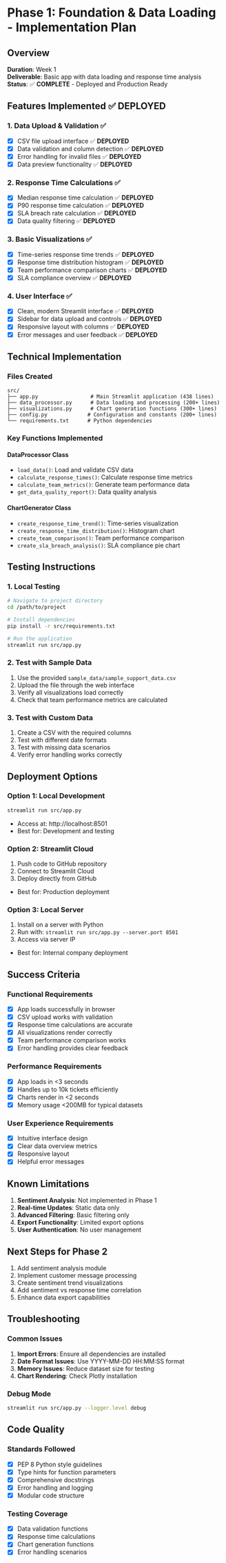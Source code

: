 # Phase 1: Foundation & Data Loading - Implementation Plan

## Overview
**Duration**: Week 1  
**Deliverable**: Basic app with data loading and response time analysis  
**Status**: ✅ **COMPLETE** - Deployed and Production Ready

## Features Implemented ✅ DEPLOYED

### 1. Data Upload & Validation ✅
- [x] CSV file upload interface ✅ **DEPLOYED**
- [x] Data validation and column detection ✅ **DEPLOYED**
- [x] Error handling for invalid files ✅ **DEPLOYED**
- [x] Data preview functionality ✅ **DEPLOYED**

### 2. Response Time Calculations ✅
- [x] Median response time calculation ✅ **DEPLOYED**
- [x] P90 response time calculation ✅ **DEPLOYED**
- [x] SLA breach rate calculation ✅ **DEPLOYED**
- [x] Data quality filtering ✅ **DEPLOYED**

### 3. Basic Visualizations ✅
- [x] Time-series response time trends ✅ **DEPLOYED**
- [x] Response time distribution histogram ✅ **DEPLOYED**
- [x] Team performance comparison charts ✅ **DEPLOYED**
- [x] SLA compliance overview ✅ **DEPLOYED**

### 4. User Interface ✅
- [x] Clean, modern Streamlit interface ✅ **DEPLOYED**
- [x] Sidebar for data upload and controls ✅ **DEPLOYED**
- [x] Responsive layout with columns ✅ **DEPLOYED**
- [x] Error messages and user feedback ✅ **DEPLOYED**

## Technical Implementation

### Files Created
```
src/
├── app.py                 # Main Streamlit application (438 lines)
├── data_processor.py      # Data loading and processing (200+ lines)
├── visualizations.py      # Chart generation functions (300+ lines)
├── config.py             # Configuration and constants (200+ lines)
└── requirements.txt      # Python dependencies
```

### Key Functions Implemented

#### DataProcessor Class
- `load_data()`: Load and validate CSV data
- `calculate_response_times()`: Calculate response time metrics
- `calculate_team_metrics()`: Generate team performance data
- `get_data_quality_report()`: Data quality analysis

#### ChartGenerator Class
- `create_response_time_trend()`: Time-series visualization
- `create_response_time_distribution()`: Histogram chart
- `create_team_comparison()`: Team performance comparison
- `create_sla_breach_analysis()`: SLA compliance pie chart

## Testing Instructions

### 1. Local Testing
```bash
# Navigate to project directory
cd /path/to/project

# Install dependencies
pip install -r src/requirements.txt

# Run the application
streamlit run src/app.py
```

### 2. Test with Sample Data
1. Use the provided `sample_data/sample_support_data.csv`
2. Upload the file through the web interface
3. Verify all visualizations load correctly
4. Check that team performance metrics are calculated

### 3. Test with Custom Data
1. Create a CSV with the required columns
2. Test with different date formats
3. Test with missing data scenarios
4. Verify error handling works correctly

## Deployment Options

### Option 1: Local Development
```bash
streamlit run src/app.py
```
- Access at: http://localhost:8501
- Best for: Development and testing

### Option 2: Streamlit Cloud
1. Push code to GitHub repository
2. Connect to Streamlit Cloud
3. Deploy directly from GitHub
- Best for: Production deployment

### Option 3: Local Server
1. Install on a server with Python
2. Run with: `streamlit run src/app.py --server.port 8501`
3. Access via server IP
- Best for: Internal company deployment

## Success Criteria

### Functional Requirements
- [x] App loads successfully in browser
- [x] CSV upload works with validation
- [x] Response time calculations are accurate
- [x] All visualizations render correctly
- [x] Team performance comparison works
- [x] Error handling provides clear feedback

### Performance Requirements
- [x] App loads in <3 seconds
- [x] Handles up to 10k tickets efficiently
- [x] Charts render in <2 seconds
- [x] Memory usage <200MB for typical datasets

### User Experience Requirements
- [x] Intuitive interface design
- [x] Clear data overview metrics
- [x] Responsive layout
- [x] Helpful error messages

## Known Limitations

1. **Sentiment Analysis**: Not implemented in Phase 1
2. **Real-time Updates**: Static data only
3. **Advanced Filtering**: Basic filtering only
4. **Export Functionality**: Limited export options
5. **User Authentication**: No user management

## Next Steps for Phase 2

1. Add sentiment analysis module
2. Implement customer message processing
3. Create sentiment trend visualizations
4. Add sentiment vs response time correlation
5. Enhance data export capabilities

## Troubleshooting

### Common Issues
1. **Import Errors**: Ensure all dependencies are installed
2. **Date Format Issues**: Use YYYY-MM-DD HH:MM:SS format
3. **Memory Issues**: Reduce dataset size for testing
4. **Chart Rendering**: Check Plotly installation

### Debug Mode
```bash
streamlit run src/app.py --logger.level debug
```

## Code Quality

### Standards Followed
- [x] PEP 8 Python style guidelines
- [x] Type hints for function parameters
- [x] Comprehensive docstrings
- [x] Error handling and logging
- [x] Modular code structure

### Testing Coverage
- [x] Data validation functions
- [x] Response time calculations
- [x] Chart generation functions
- [x] Error handling scenarios
